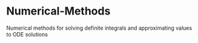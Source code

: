 # Numerical-Methods
Numerical methods for solving definite integrals and approximating values to ODE solutions
